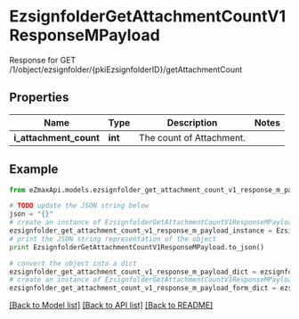 # EzsignfolderGetAttachmentCountV1ResponseMPayload

Response for GET /1/object/ezsignfolder/{pkiEzsignfolderID}/getAttachmentCount

## Properties

Name | Type | Description | Notes
------------ | ------------- | ------------- | -------------
**i_attachment_count** | **int** | The count of Attachment. | 

## Example

```python
from eZmaxApi.models.ezsignfolder_get_attachment_count_v1_response_m_payload import EzsignfolderGetAttachmentCountV1ResponseMPayload

# TODO update the JSON string below
json = "{}"
# create an instance of EzsignfolderGetAttachmentCountV1ResponseMPayload from a JSON string
ezsignfolder_get_attachment_count_v1_response_m_payload_instance = EzsignfolderGetAttachmentCountV1ResponseMPayload.from_json(json)
# print the JSON string representation of the object
print EzsignfolderGetAttachmentCountV1ResponseMPayload.to_json()

# convert the object into a dict
ezsignfolder_get_attachment_count_v1_response_m_payload_dict = ezsignfolder_get_attachment_count_v1_response_m_payload_instance.to_dict()
# create an instance of EzsignfolderGetAttachmentCountV1ResponseMPayload from a dict
ezsignfolder_get_attachment_count_v1_response_m_payload_form_dict = ezsignfolder_get_attachment_count_v1_response_m_payload.from_dict(ezsignfolder_get_attachment_count_v1_response_m_payload_dict)
```
[[Back to Model list]](../README.md#documentation-for-models) [[Back to API list]](../README.md#documentation-for-api-endpoints) [[Back to README]](../README.md)


